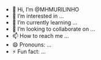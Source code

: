 - 👋 Hi, I’m @MHMURILINHO
- 👀 I’m interested in ...
- 🌱 I’m currently learning ...
- 💞️ I’m looking to collaborate on ...
- 📫 How to reach me ...
- 😄 Pronouns: ...
- ⚡ Fun fact: ...

<!---
MHMURILINHO/MHMURILINHO is a ✨ special ✨ repository because its `README.md` (this file) appears on your GitHub profile.
You can click the Preview link to take a look at your changes.
--->
